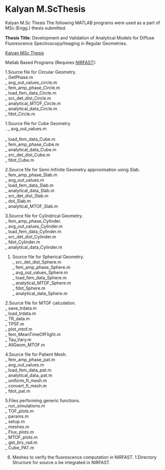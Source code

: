 # Kalyan M.ScThesis
Kalyan M.Sc Thesis
The following MATLAB programs were used as a part of MSc.(Engg.) thesis submitted.

**Thesis Title**: Development and Validation of Analytical Models for Diﬀuse Fluorescence Spectroscopy/Imaging in Regular Geometries.

[Kalyan MSc Thesis](https://docs.google.com/viewer?a=v&pid=sites&srcid=ZGVmYXVsdGRvbWFpbnxzZXJjbWlnfGd4OjcyOTNmYjUwZGI0YTc2NWM)

Matlab Based Programs (Requires [NIRFAST](http://www.dartmouth.edu/~nir/nirfast/)):

1.Source file for Circular Geometry.<br/>
     _ GetPhase.m <br/>
     _ avg_out_values_circle.m<br/>
     _ fem_amp_phase_Circle.m<br/>
     _ load_fem_data_Circle.m<br/>
     _ src_det_dist_Circle.m<br/>
     _ analytical_MTOF_Circle.m<br/>
     _  analytical_data_Circle.m<br/>
     _ fdot_Circle.m<br/>
     
   1.Source file for Cube Geometry<br/>.
     _ avg_out_values.m<br/><br/>
     _ load_fem_data_Cube.m<br/>
     _ fem_amp_phase_Cube.m<br/>
     _ analytical_data_Cube.m<br/>
     _ src_det_dist_Cube.m<br/>
     _ fdot_Cube.m<br/>
     
2.Source file for Semi-Infinite Geometry approximation using Slab.<br/>
     _ fem_amp_phase_Slab.m<br/>
     _ avg_out_values.m<br/>
     _ load_fem_data_Slab.m<br/>
     _ analytical_data_Slab.m<br/>
     _ src_det_dist_Slab.m<br/>
     _ dot_Slab.m<br/>
     _ analytical_MTOF_Slab.m<br/>
     
3.Source file for Cylindrical Geometry.<br/>
     _ fem_amp_phase_Cylinder.<br/>
     _ avg_out_values_Cylinder.m<br/>
     _ load_fem_data_Cylinder.m<br/>
     _ src_det_dist_Cylinder.m<br/>
     _ fdot_Cylinder.m<br/>
     _ analytical_data_Cylinder.m<br/>
     
   1. Source file for Spherical Geometry.<br/>
     _ src_det_dist_Sphere.m<br/>
     _ fem_amp_phase_Sphere.m<br/>
     _ avg_out_values_Sphere.m<br/>
     _ load_fem_data_Sphere.m<br/>
     _ analytical_MTOF_Sphere.m<br/>
     _ fdot_Sphere.m<br/>
     _ analytical_data_Sphere.m<br/>
     
   2.Source file for MTOF calculation.<br/>
    _ save_trdata.m<br/>
    _ load_trdata.m<br/>
    _ TR_data.m<br/>
    _ TPSF.m<br/>
    _ plot_mtof.m<br/>
    _ fem_MeanTimeOfFlight.m<br/>
    _ Tau_Vary.m<br/>
    _ AllGeom_MTOF.m<br/>
    
4.Source file for Patient Mesh.<br/>
    _ fem_amp_phase_pat.m<br/>
    _ avg_out_values.m<br/>
    _ load_fem_data_pat.m<br/>
    _ analytical_data_pat.m<br/>
    _ uniform_fl_mesh.m<br/>
    _ convert_fl_mesh.m<br/>
    _ fdot_pat.m<br/>
    
5.Files performing generic functions.<br/>
    _ run_simulations.m<br/>
    _ TOF_plots.m<br/>
    _ params.m<br/>
    _ setup.m<br/>
    _ meshes.m<br/>
    _ Flux_plots.m<br/>
    _ MTOF_plots.m<br/>
    _ get_brs_rad.m<br/>
    _ Cube_PAT.m<br/>
    
6. Meshes to verify the fluorescence computation in NIRFAST.
   1.Directory Structure for source o be integrated in NIRFAST.
